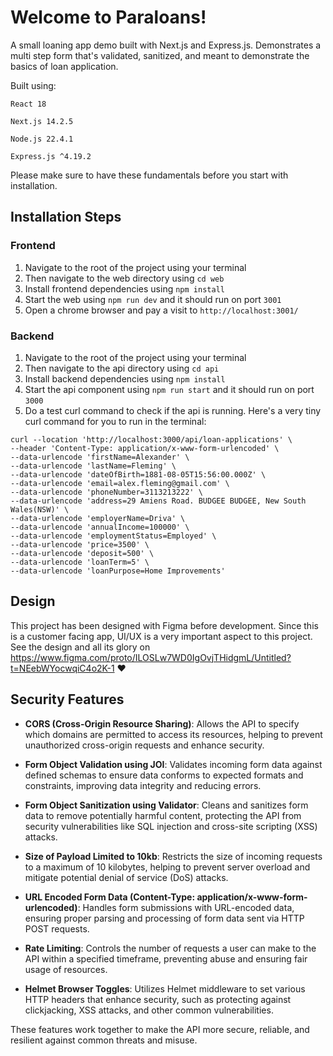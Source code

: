 # **Welcome to Paraloans!**
A small loaning app demo built with Next.js and Express.js. Demonstrates a multi step form that's validated, sanitized, and meant to demonstrate the basics of loan application.

Built using:

`React 18`

`Next.js 14.2.5`

`Node.js 22.4.1`

`Express.js ^4.19.2`

Please make sure to have these fundamentals before you start with installation. 

## **Installation Steps**
### **Frontend**
1. Navigate to the root of the project using your terminal
1. Then navigate to the web directory using `cd web`
1. Install frontend dependencies using `npm install`
1. Start the web using `npm run dev` and it should run on port `3001`
1. Open a chrome browser and pay a visit to `http://localhost:3001/`

### **Backend**
1. Navigate to the root of the project using your terminal
1. Then navigate to the api directory using `cd api`
1. Install backend dependencies using `npm install`
1. Start the api component using `npm run start` and it should run on port `3000`
1. Do a test curl command to check if the api is running. Here's a very tiny curl command for you to run in the terminal:
```
curl --location 'http://localhost:3000/api/loan-applications' \
--header 'Content-Type: application/x-www-form-urlencoded' \
--data-urlencode 'firstName=Alexander' \
--data-urlencode 'lastName=Fleming' \
--data-urlencode 'dateOfBirth=1881-08-05T15:56:00.000Z' \
--data-urlencode 'email=alex.fleming@gmail.com' \
--data-urlencode 'phoneNumber=3113213222' \
--data-urlencode 'address=29 Amiens Road. BUDGEE BUDGEE, New South Wales(NSW)' \
--data-urlencode 'employerName=Driva' \
--data-urlencode 'annualIncome=100000' \
--data-urlencode 'employmentStatus=Employed' \
--data-urlencode 'price=3500' \
--data-urlencode 'deposit=500' \
--data-urlencode 'loanTerm=5' \
--data-urlencode 'loanPurpose=Home Improvements'
```
## **Design**
This project has been designed with Figma before development. Since this is a customer facing app, UI/UX is a very important aspect to this project.
See the design and all its glory on
https://www.figma.com/proto/ILOSLw7WD0IgOvjTHidgmL/Untitled?t=NEebWYocwqiC4o2K-1 ❤️

## **Security Features**


* **CORS (Cross-Origin Resource Sharing)**: Allows the API to specify which domains are permitted to access its resources, helping to prevent unauthorized cross-origin requests and enhance security.

* **Form Object Validation using JOI**: Validates incoming form data against defined schemas to ensure data conforms to expected formats and constraints, improving data integrity and reducing errors.

* **Form Object Sanitization using Validator**: Cleans and sanitizes form data to remove potentially harmful content, protecting the API from security vulnerabilities like SQL injection and cross-site scripting (XSS) attacks.

* **Size of Payload Limited to 10kb**: Restricts the size of incoming requests to a maximum of 10 kilobytes, helping to prevent server overload and mitigate potential denial of service (DoS) attacks.

* **URL Encoded Form Data (Content-Type: application/x-www-form-urlencoded)**: Handles form submissions with URL-encoded data, ensuring proper parsing and processing of form data sent via HTTP POST requests.

* **Rate Limiting**: Controls the number of requests a user can make to the API within a specified timeframe, preventing abuse and ensuring fair usage of resources.

* **Helmet Browser Toggles**: Utilizes Helmet middleware to set various HTTP headers that enhance security, such as protecting against clickjacking, XSS attacks, and other common vulnerabilities.

These features work together to make the API more secure, reliable, and resilient against common threats and misuse.
